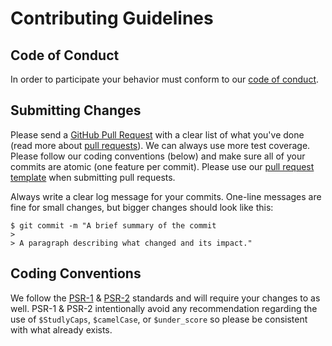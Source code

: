 # Contributing Guidelines

## Code of Conduct

In order to participate your behavior must conform to our [code of conduct](https://github.com/andrewgjohnson/imageblendedcolorallocate/blob/master/CODE_OF_CONDUCT.md).

## Submitting Changes

Please send a [GitHub Pull Request](https://github.com/andrewgjohnson/imageblendedcolorallocate/pull/new/master) with a clear list of what you've done (read more about [pull requests](https://help.github.com/articles/about-pull-requests/)).  We can always use more test coverage.  Please follow our coding conventions (below) and make sure all of your commits are atomic (one feature per commit).  Please use our [pull request template](https://github.com/andrewgjohnson/imageblendedcolorallocate/blob/master/PULL_REQUEST_TEMPLATE.md) when submitting pull requests.

Always write a clear log message for your commits.  One-line messages are fine for small changes, but bigger changes should look like this:

    $ git commit -m "A brief summary of the commit
    >
    > A paragraph describing what changed and its impact."

## Coding Conventions

We follow the [PSR-1](http://www.php-fig.org/psr/psr-1/) & [PSR-2](http://www.php-fig.org/psr/psr-2/) standards and will require your changes to as well.  PSR-1 & PSR-2 intentionally avoid any recommendation regarding the use of `$StudlyCaps`, `$camelCase`, or `$under_score` so please be consistent with what already exists.
